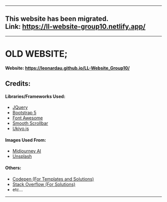 -------
**This website has been migrated.** <br>
Link: https://ll-website-group10.netlify.app/
-----


-------
# OLD WEBSITE;
 
#### Website: https://leonardau.github.io/LL-Website_Group10/


## Credits:

#### Libraries/Frameworks Used:

- [JQuery](https://jquery.com/)
- [Bootstrap 5](https://getbootstrap.com/)
- [Font Awesome](https://fontawesome.com/)
- [Smooth Scrollbar](https://github.com/idiotWu/smooth-scrollbar)
- [Ukiyo.js](https://github.com/yitengjun/ukiyo-js)

#### Images Used From:
- [Midjourney AI](https://www.midjourney.com/)
- [Unsplash](https://unsplash.com/)

#### Others:
- [Codepen (For Templates and Solutions)](https://codepen.io/)
- [Stack Overflow (For Solutions)](https://stackoverflow.com/)
- etc...
-----
